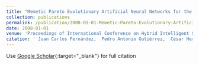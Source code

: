 ```yaml
---
title: "Memetic Pareto Evolutionary Artificial Neural Networks for the determination of growth limits of Listeria Monocytogenes"
collection: publications
permalink: /publication/2008-01-01-Memetic-Pareto-Evolutionary-Artificial-Neural-Networks-for-the-determination-of-growth-limits-of-Listeria-Monocytogenes
date: 2008-01-01
venue: 'Proceedings of International Conference on Hybrid Intelligent Systems (HIS08)'
citation: ' Juan Carlos Fernández,  Pedro Antonio Gutiérrez,  César Hervás-Martínez,  Francisco José Martínez-Estudillo, &quot;Memetic Pareto Evolutionary Artificial Neural Networks for the determination of growth limits of Listeria Monocytogenes.&quot; Proceedings of International Conference on Hybrid Intelligent Systems (HIS08), Vol. (), 2008, pp. 631--636.'
---
```

Use [Google Scholar](https://scholar.google.com/scholar?q=Memetic+Pareto+Evolutionary+Artificial+Neural+Networks+for+the+determination+of+growth+limits+of+Listeria+Monocytogenes){:target="_blank"} for full citation